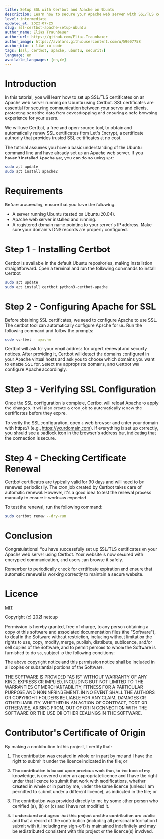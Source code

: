 ```yaml
---
title: Setup SSL with Certbot and Apache on Ubuntu
description: Learn how to secure your Apache web server with SSL/TLS certificates using Certbot on Ubuntu.
level: intermediate
updated_at: 2023-07-25
slug: ssl-certbot-apache-setup-ubuntu
author_name: Elias Traunbauer
author_url: https://github.com/Elias-Traunbauer
author_image: https://avatars.githubusercontent.com/u/59607758
author_bio: I like to code
tags: [ssl, certbot, apache, ubuntu, security]
language: en
available_languages: [en,de]
---
```


# Introduction
In this tutorial, you will learn how to set up SSL/TLS certificates on an Apache web server running on Ubuntu using Certbot. SSL certificates are essential for securing communication between your server and clients, protecting sensitive data from eavesdropping and ensuring a safe browsing experience for your users.

We will use Certbot, a free and open-source tool, to obtain and automatically renew SSL certificates from Let's Encrypt, a certificate authority that provides trusted SSL certificates at no cost.

The tutorial assumes you have a basic understanding of the Ubuntu command line and have already set up an Apache web server. If you haven't installed Apache yet, you can do so using `apt`:

```bash
sudo apt update
sudo apt install apache2
```

# Requirements
Before proceeding, ensure that you have the following:

* A server running Ubuntu (tested on Ubuntu 20.04).
* Apache web server installed and running.
* A registered domain name pointing to your server's IP address. Make sure your domain's DNS records are properly configured.

# Step 1 - Installing Certbot
Certbot is available in the default Ubuntu repositories, making installation straightforward. Open a terminal and run the following commands to install Certbot:
```bash
sudo apt update
sudo apt install certbot python3-certbot-apache
```

# Step 2 - Configuring Apache for SSL
Before obtaining SSL certificates, we need to configure Apache to use SSL. The certbot tool can automatically configure Apache for us. Run the following command and follow the prompts:
```bash
sudo certbot --apache
```

Certbot will ask for your email address for urgent renewal and security notices. After providing it, Certbot will detect the domains configured in your Apache virtual hosts and ask you to choose which domains you want to enable SSL for. Select the appropriate domains, and Certbot will configure Apache accordingly.

# Step 3 - Verifying SSL Configuration
Once the SSL configuration is complete, Certbot will reload Apache to apply the changes. It will also create a cron job to automatically renew the certificates before they expire.

To verify the SSL configuration, open a web browser and enter your domain with https:// (e.g., https://yourdomain.com). If everything is set up correctly, you should see a padlock icon in the browser's address bar, indicating that the connection is secure.

# Step 4 - Checking Certificate Renewal
Certbot certificates are typically valid for 90 days and will need to be renewed periodically. The cron job created by Certbot takes care of automatic renewal. However, it's a good idea to test the renewal process manually to ensure it works as expected.

To test the renewal, run the following command:
```bash
sudo certbot renew --dry-run
```

# Conclusion
Congratulations! You have successfully set up SSL/TLS certificates on your Apache web server using Certbot. Your website is now secured with encrypted communication, and users can browse it safely.

Remember to periodically check for certificate expiration and ensure that automatic renewal is working correctly to maintain a secure website.

# Licence

[MIT](https://github.com/netcup-community/community-tutorials/blob/main/LICENSE)

Copyright (c) 2021 netcup

Permission is hereby granted, free of charge, to any person obtaining a copy of this software and associated documentation files (the "Software"), to deal in the Software without restriction, including without limitation the rights to use, copy, modify, merge, publish, distribute, sublicence, and/or sell copies of the Software, and to permit persons to whom the Software is furnished to do so, subject to the following conditions:

The above copyright notice and this permission notice shall be included in all copies or substantial portions of the Software.

THE SOFTWARE IS PROVIDED "AS IS", WITHOUT WARRANTY OF ANY KIND, EXPRESS OR IMPLIED, INCLUDING BUT NOT LIMITED TO THE WARRANTIES OF MERCHANTABILITY, FITNESS FOR A PARTICULAR PURPOSE AND NONINFRINGEMENT. IN NO EVENT SHALL THE AUTHORS OR COPYRIGHT HOLDERS BE LIABLE FOR ANY CLAIM, DAMAGES OR OTHER LIABILITY, WHETHER IN AN ACTION OF CONTRACT, TORT OR OTHERWISE, ARISING FROM, OUT OF OR IN CONNECTION WITH THE SOFTWARE OR THE USE OR OTHER DEALINGS IN THE SOFTWARE.

# Contributor's Certificate of Origin
By making a contribution to this project, I certify that:

 1) The contribution was created in whole or in part by me and I have the right to submit it under the licence indicated in the file; or

 2) The contribution is based upon previous work that, to the best of my knowledge, is covered under an appropriate licence and I have the right under that licence to submit that work with modifications, whether created in whole or in part by me, under the same licence (unless I am permitted to submit under a different licence), as indicated in the file; or

 3) The contribution was provided directly to me by some other person who certified (a), (b) or (c) and I have not modified it.

 4) I understand and agree that this project and the contribution are public and that a record of the contribution (including all personal information I submit with it, including my sign-off) is maintained indefinitely and may be redistributed consistent with this project or the licence(s) involved.
